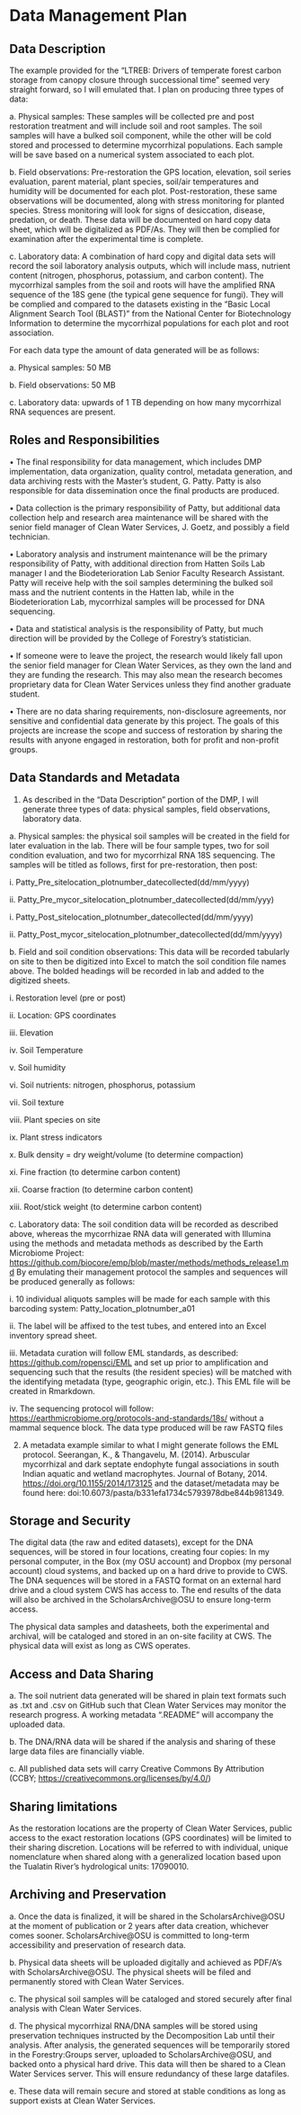 # Data Management Plan

## Data Description
The example provided for the “LTREB: Drivers of temperate forest carbon storage from canopy closure through successional time” seemed very straight forward, so I will emulated that. I plan on producing three types of data:

a.	Physical samples: These samples will be collected pre and post restoration treatment and will include soil and root samples. The soil samples will have a bulked soil component, while the other will be cold stored and processed to determine mycorrhizal populations. Each sample will be save based on a numerical system associated to each plot.

b.	Field observations: Pre-restoration the GPS location, elevation, soil series evaluation, parent material, plant species, soil/air temperatures and humidity will be documented for each plot. Post-restoration, these same observations will be documented, along with stress monitoring for planted species. Stress monitoring will look for signs of desiccation, disease, predation, or death. These data will be documented on hard copy data sheet, which will be digitalized as PDF/As. They will then be complied for examination after the experimental time is complete. 

c.	Laboratory data: A combination of hard copy and digital data sets will record the soil laboratory analysis outputs, which will include mass, nutrient content (nitrogen, phosphorus, potassium, and carbon content). The mycorrhizal samples from the soil and roots will have the amplified RNA sequence of the 18S gene (the typical gene sequence for fungi). They will be complied and compared to the datasets existing in the “Basic Local Alignment Search Tool (BLAST)” from the National Center for Biotechnology Information to determine the mycorrhizal populations for each plot and root association.

For each data type the amount of data generated will be as follows:

a.	Physical samples: 50 MB

b.	Field observations: 50 MB

c.	Laboratory data: upwards of 1 TB depending on how many mycorrhizal RNA sequences are present. 

## Roles and Responsibilities
•	The final responsibility for data management, which includes DMP implementation, data organization, quality control, metadata generation, and data archiving rests with the Master’s student, G. Patty. Patty is also responsible for data dissemination once the final products are produced.

•	Data collection is the primary responsibility of Patty, but additional data collection help and research area maintenance will be shared with the senior field manager of Clean Water Services, J. Goetz, and possibly a field technician. 

•	Laboratory analysis and instrument maintenance will be the primary responsibility of Patty, with additional direction from Hatten Soils Lab manager I and the Biodeterioration Lab Senior Faculty Research Assistant. Patty will receive help with the soil samples determining the bulked soil mass and the nutrient contents in the Hatten lab, while in the Biodeterioration Lab, mycorrhizal samples will be processed for DNA sequencing.

•	Data and statistical analysis is the responsibility of Patty, but much direction will be provided by the College of Forestry’s statistician. 

•	If someone were to leave the project, the research would likely fall upon the senior field manager for Clean Water Services, as they own the land and they are funding the research. This may also mean the research becomes proprietary data for Clean Water Services unless they find another graduate student. 

•	There are no data sharing requirements, non-disclosure agreements, nor sensitive and confidential data generate by this project. The goals of this projects are increase the scope and success of restoration by sharing the results with anyone engaged in restoration, both for profit and non-profit groups.

## Data Standards and Metadata
1)	As described in the “Data Description” portion of the DMP, I will generate three types of data: physical samples, field observations, laboratory data.

a.	Physical samples: the physical soil samples will be created in the field for later evaluation in the lab. There will be four sample types,  two for soil condition evaluation, and two for mycorrhizal RNA 18S sequencing. The samples will be titled as follows, first for pre-restoration, then post:

i.	Patty_Pre_sitelocation_plotnumber_datecollected(dd/mm/yyyy)

ii.	Patty_Pre_mycor_sitelocation_plotnumber_datecollected(dd/mm/yyy)

i.	Patty_Post_sitelocation_plotnumber_datecollected(dd/mm/yyyy)

ii.	Patty_Post_mycor_sitelocation_plotnumber_datecollected(dd/mm/yyyy)

b.	Field and soil condition observations: This data will be recorded tabularly on site to then be digitized into Excel to match the soil condition file names above. The bolded headings will be recorded in lab and added to the digitized sheets. 

i.	Restoration level (pre or post)

ii.	Location: GPS coordinates

iii.	Elevation

iv.	Soil Temperature

v.	Soil humidity

vi.	Soil nutrients: nitrogen, phosphorus, potassium

vii.	Soil texture

viii.	Plant species on site

ix.	Plant stress indicators 

x.	Bulk density = dry weight/volume (to determine compaction)

xi.	Fine fraction (to determine carbon content)

xii.	Coarse fraction (to determine carbon content)

xiii.	Root/stick weight (to determine carbon content)

c.	Laboratory data: The soil condition data will be recorded as described above, whereas the mycorrhizae RNA data will generated with Illumina using the methods and metadata methods as described by the Earth Microbiome Project: https://github.com/biocore/emp/blob/master/methods/methods_release1.md
By emulating their management protocol the samples and sequences will be produced generally as follows:

i.	10 individual aliquots samples will be made for each sample with this barcoding system:  Patty_location_plotnumber_a01

ii.	The label will be affixed to the test tubes, and entered into an Excel inventory spread sheet. 

iii.	Metadata curation will follow EML standards, as described: https://github.com/ropensci/EML and set up prior to amplification and sequencing such that the results (the resident species) will be matched with the identifying metadata (type, geographic origin, etc.). This EML file will be created in Rmarkdown.

iv.	The sequencing protocol will follow: https://earthmicrobiome.org/protocols-and-standards/18s/ without a mammal sequence block. The data type produced will be raw FASTQ files

2)	A metadata example similar to what I might generate follows the EML protocol. Seerangan, K., & Thangavelu, M. (2014). Arbuscular mycorrhizal and dark septate endophyte fungal associations in south Indian aquatic and wetland macrophytes. Journal of Botany, 2014. https://doi.org/10.1155/2014/173125 and the dataset/metadata may be found here: doi:10.6073/pasta/b331efa1734c5793978dbe844b981349. 

## Storage and Security

The digital data (the raw and edited datasets), except for the DNA sequences, will be stored in four locations, creating four copies: In my personal computer, in the Box (my OSU account) and Dropbox (my personal account) cloud systems, and backed up on a hard drive to provide to CWS. The DNA sequences will be stored in a FASTQ format on an external hard drive and a cloud system CWS has access to. The end results of the data will also be archived in the ScholarsArchive@OSU to ensure long-term access. 

The physical data samples and datasheets, both the experimental and archival, will be cataloged and stored in an on-site facility at CWS. The physical data will exist as long as CWS operates.

## Access and Data Sharing

a.	The soil nutrient data generated will be shared in plain text formats such as .txt and .csv on GitHub such that Clean Water Services may monitor the research progress. A working metadata “.README” will accompany the uploaded data.

b.	The DNA/RNA data will be shared if the analysis and sharing of these large data files are financially viable. 

c.	All published data sets will carry Creative Commons By Attribution (CCBY; https://creativecommons.org/licenses/by/4.0/)

## Sharing limitations

As the restoration locations are the property of Clean Water Services, public access to the exact restoration locations (GPS coordinates) will be limited to their sharing discretion. Locations will be referred to with individual, unique nomenclature when shared along with a generalized location based upon the Tualatin River’s hydrological units: 17090010.

## Archiving and Preservation

a.	Once the data is finalized, it will be shared in the ScholarsArchive@OSU  at the moment of publication or 2 years after data creation, whichever comes sooner. ScholarsArchive@OSU is committed to long-term accessibility and preservation of research data. 

b.	Physical data sheets will be uploaded digitally and achieved as PDF/A’s with ScholarsArchive@OSU. The physical sheets will be filed and permanently stored with Clean Water Services. 

c.	The physical soil samples will be cataloged and stored securely after final analysis with Clean Water Services.

d.	The physical mycorrhizal RNA/DNA samples will be stored using preservation techniques instructed by the Decomposition Lab until their analysis. After analysis, the generated sequences will be temporarily stored in the Forestry:Groups server, uploaded to ScholarsArchive@OSU, and backed onto a physical hard drive. This data will then be shared to a Clean Water Services server. This will ensure redundancy of these large datafiles.

e.	These data will remain secure and stored at stable conditions as long as support exists at Clean Water Services. 
